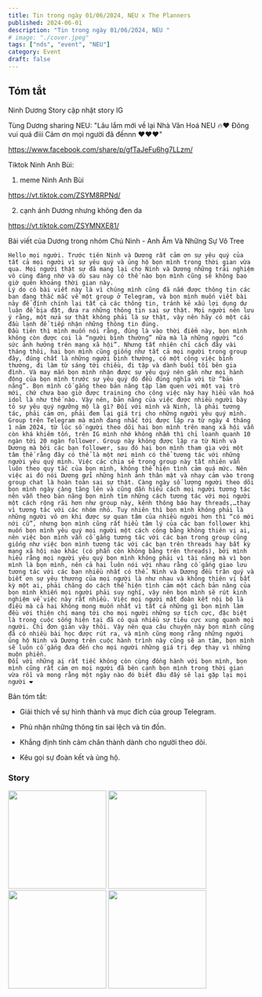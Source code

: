 ```yaml
---
title: Tin trong ngày 01/06/2024, NEU x The Planners
published: 2024-06-01
description: "Tin trong ngày 01/06/2024, NEU "
# image: "./cover.jpeg"
tags: ["nds", "event", "NEU"]
category: Event
draft: false
---
```


## Tóm tắt

Ninh Dương Story cập nhật story IG

Tùng Dương sharing NEU: "Lâu lắm mới về lại Nhà Văn Hoá NEU 🔥❤️ Đông vui quá điii
Cảm ơn mọi người đã đếnnn ❤️❤️❤️"

https://www.facebook.com/share/p/gfTaJeFu6hg7LLzm/


Tiktok Ninh Anh Bùi: 

1. meme Ninh Anh Bùi

https://vt.tiktok.com/ZSYM8RPNd/

2. cạnh ánh Dương nhưng không đen da 

https://vt.tiktok.com/ZSYMNXE81/

Bài viết của Dương trong nhóm Chú Ninh - Anh Âm Và Những Sự Vô Tree

```
Hello mọi người. Trước tiên Ninh và Dương rất cảm ơn sự yêu quý của tất cả mọi người vì sự yêu quý và ủng hộ bọn mình trong thời gian vừa qua. Mọi người thật sự đã mang lại cho Ninh và Dương những trải nghiệm vô cùng đáng nhớ và dù sau này có thế nào bọn mình cũng sẽ không bao giờ quên khoảng thời gian này.
Lý do có bài viết này là vì chúng mình cũng đã nắm được thông tin các bạn đang thắc mắc về một group ở Telegram, và bọn mình muốn viết bài này để đính chính lại tất cả các thông tin, tránh kẻ xấu lợi dụng dư luận để bịa đặt, đưa ra những thông tin sai sự thật. Mọi người nên lưu ý rằng, một nửa sự thật không phải là sự thật, vậy nên hãy có một cái đầu lạnh để tiếp nhận những thông tin đúng.
Đầu tiên thì mình muốn nói rằng, đúng là vào thời điểm này, bọn mình không còn được coi là “người bình thường” nữa mà là những người “có sức ảnh hưởng trên mạng xã hội”. Nhưng tất nhiên chỉ cách đây vài tháng thôi, hai bọn mình cũng giống như tất cả mọi người trong group đây, đúng chất là những người bình thường, có một công việc bình thường, đi làm từ sáng tới chiều, đi tập và dành buổi tối bên gia đình. Và may mắn bọn mình nhận được sự yêu quý nên gần như mọi hành động của bọn mình trước sự yêu quý đó đều đúng nghĩa với từ “bản năng”. Bọn mình cố gắng theo bản năng tập làm quen với một vai trò mới, chứ chưa bao giờ được training cho công việc này hay hiểu văn hoá idol là như thế nào. Vậy nên, bản năng của việc được nhiều người bày tỏ sự yêu quý ngưỡng mộ là gì? Đối với mình và Ninh, là phải tương tác, phải cảm ơn, phải đem lại giá trị cho những người yêu quý mình. Group trên Telegram mà mình đang nhắc tới được lập ra từ ngày 4 tháng 1 năm 2024, từ lúc số người theo dõi hai bọn mình trên mạng xã hội vẫn còn khá khiêm tốn, trên IG mình nhớ không nhầm thì chỉ loanh quanh 10 ngàn tới 20 ngàn follower. Group này không được lập ra từ Ninh và Dương mà bởi các bạn follower, sau đó hai bọn mình tham gia với một tâm thế rằng đây có thể là một nơi mình có thể tương tác với những người yêu quý mình. Việc các chia sẻ trong group này tất nhiên vẫn luôn theo quy tắc của bọn mình, không thể hiện tình cảm quá mức. Nên việc ai đó nói Dương gửi những hình ảnh thân mật và nhạy cảm vào trong group chat là hoàn toàn sai sự thật. Càng ngày số lượng người theo dõi bọn mình ngày càng tăng lên và cũng dần hiểu cách mọi người tương tác nên vẫn theo bản năng bọn mình tìm những cách tương tác với mọi người một cách rộng rãi hơn như group này, kênh thông báo hay threads,…thay vì tương tác với các nhóm nhỏ. Tuy nhiên thì bọn mình không phải là những người vô ơn khi được sự quan tâm của nhiều người hơn thì “có mới nới cũ”, nhưng bọn mình cũng rất hiểu tâm lý của các bạn follower khi muốn bọn mình yêu quý mọi người một cách công bằng không thiên vị ai, nên việc bọn mình vẫn cố gắng tương tác với các bạn trong group cũng giống như việc bọn mình tương tác với các bạn trên threads hay bất kỳ mạng xã hội nào khác (có phần còn không bằng trên threads), bởi mình hiểu rằng mọi người yêu quý bọn mình không phải vì tài năng mà vì bọn mình là bọn mình, nên cả hai luôn nói với nhau rằng cố gắng giao lưu tương tác với các bạn nhiều nhất có thể. Ninh và Dương đều trân quý và biết ơn sự yêu thương của mọi người là như nhau và không thiên vị bất kỳ một ai, phải chăng do cách thể hiện tình cảm một cách bản năng của bọn mình khiến mọi người phải suy nghĩ, vậy nên bọn mình sẽ rút kinh nghiệm về việc này rất nhiều. Việc mọi người mất đoàn kết nội bộ là điều mà cả hai không mong muốn nhất vì tất cả những gì bọn mình làm đều với thiện chí mang tới cho mọi người những sự tích cực, đặc biệt là trong cuộc sống hiện tại đã có quá nhiều sự tiêu cực xung quanh mọi người. Chỉ đơn giản vậy thôi. Vậy nên qua câu chuyện này bọn mình cũng đã có nhiều bài học được rút ra, và mình cũng mong rằng những người ủng hộ Ninh và Dương trên cuộc hành trình này cũng sẽ an tâm, bọn mình sẽ luôn cố gắng đưa đến cho mọi người những giá trị đẹp thay vì những muộn phiền.
Đối với những ai rất tiếc không còn cùng đồng hành với bọn mình, bọn mình cũng rất cảm ơn mọi người đã bên cạnh bọn mình trong thời gian vừa rồi và mong rằng một ngày nào đó biết đâu đấy sẽ lại gặp lại mọi người ❤️
```

Bản tóm tắt: 

- Giải thích về sự hình thành và mục đích của group Telegram.

- Phủ nhận những thông tin sai lệch và tin đồn.

- Khẳng định tình cảm chân thành dành cho người theo dõi.

- Kêu gọi sự đoàn kết và ủng hộ.

### Story 

<img width="200" src="https://github.com/ninhduongsummary/ninhduongsummary/assets/174809384/207819cd-bf07-412e-91a0-dbd84d392b5b" />


<img width="200" src="https://github.com/ninhduongsummary/ninhduongsummary/assets/174809384/79af7225-9963-4bce-be91-2f7ecc7a7582" />

<img width="200" src="https://github.com/ninhduongsummary/ninhduongsummary/assets/174809384/f17fe842-5f03-47fa-97d1-5c31cd64f0e0" />

<img width="200" src="https://github.com/ninhduongsummary/ninhduongsummary/assets/174809384/b130077c-ccda-437d-8e0e-fe824dd75210" />



